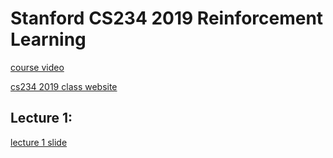 
# Stanford CS234 2019 Reinforcement Learning

[course video](https://www.youtube.com/watch?v=FgzM3zpZ55o&list=PLoROMvodv4rOSOPzutgyCTapiGlY2Nd8u)

[cs234 2019 class website](https://web.stanford.edu/class/cs234/CS234Win2019/schedule.html)


## Lecture 1: 

[lecture 1 slide](lecture/lecture1.pdf)




